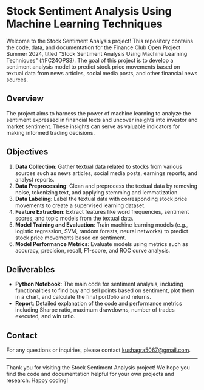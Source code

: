 # Stock Sentiment Analysis Using Machine Learning Techniques

Welcome to the Stock Sentiment Analysis project! This repository contains the code, data, and documentation for the Finance Club Open Project Summer 2024, titled "Stock Sentiment Analysis Using Machine Learning Techniques" (#FC24OPS3). The goal of this project is to develop a sentiment analysis model to predict stock price movements based on textual data from news articles, social media posts, and other financial news sources.

## Overview

The project aims to harness the power of machine learning to analyze the sentiment expressed in financial texts and uncover insights into investor and market sentiment. These insights can serve as valuable indicators for making informed trading decisions.

## Objectives

1. **Data Collection**: Gather textual data related to stocks from various sources such as news articles, social media posts, earnings reports, and analyst reports.
2. **Data Preprocessing**: Clean and preprocess the textual data by removing noise, tokenizing text, and applying stemming and lemmatization.
3. **Data Labeling**: Label the textual data with corresponding stock price movements to create a supervised learning dataset.
4. **Feature Extraction**: Extract features like word frequencies, sentiment scores, and topic models from the textual data.
5. **Model Training and Evaluation**: Train machine learning models (e.g., logistic regression, SVM, random forests, neural networks) to predict stock price movements based on sentiment.
6. **Model Performance Metrics**: Evaluate models using metrics such as accuracy, precision, recall, F1-score, and ROC curve analysis.

## Deliverables

- **Python Notebook**: The main code for sentiment analysis, including functionalities to find buy and sell points based on sentiment, plot them in a chart, and calculate the final portfolio and returns.
- **Report**: Detailed explanation of the code and performance metrics including Sharpe ratio, maximum drawdowns, number of trades executed, and win ratio.

## Contact

For any questions or inquiries, please contact [kushagra5067@gmail.com](mailto:kushagra5067@gmail.com).

---

Thank you for visiting the Stock Sentiment Analysis project! We hope you find the code and documentation helpful for your own projects and research. Happy coding!






